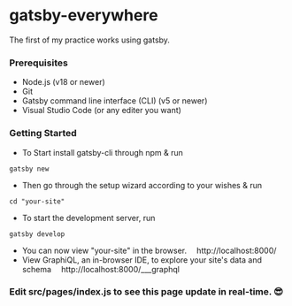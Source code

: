 # gatsby-everywhere
The first of my practice works using gatsby.

### Prerequisites
-    Node.js (v18 or newer)
-    Git
-    Gatsby command line interface (CLI) (v5 or newer)
-    Visual Studio Code (or any editer you want)

### Getting Started

- To Start install gatsby-cli through npm & run
```shell
gatsby new
```
- Then go through the setup wizard according to your wishes & run
```shell
cd "your-site"
```
- To start the development server, run
```shell
gatsby develop
```

- You can now view "your-site" in the browser.
⠀
  http://localhost:8000/
⠀
- View GraphiQL, an in-browser IDE, to explore your site's data and
schema
⠀
  http://localhost:8000/___graphql

### Edit src/pages/index.js to see this page update in real-time. 😎

